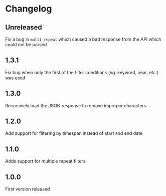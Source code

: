 # Changelog

## Unreleased
Fix a bug in `multi_repeat` which caused a bad response from the API which could not be parsed

## 1.3.1
Fix bug when only the first of the filter conditions (eg. keyword, near, etc.) was used

## 1.3.0
Recursively load the JSON response to remove improper characters

## 1.2.0
Add support for filtering by timespan instead of start and end date

## 1.1.0
Adds support for multiple repeat filters

## 1.0.0
First version released